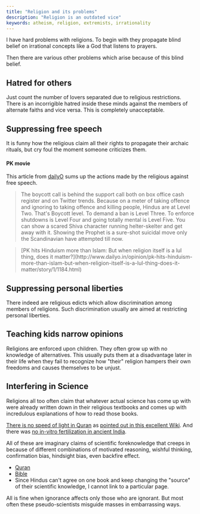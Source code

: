 ```yaml
---
title: "Religion and its problems"
description: "Religion is an outdated vice"
keywords: atheism, religion, extremists, irrationality
---
```

I have hard problems with religions. To begin with they propagate blind belief on irrational concepts like a God that listens to prayers.

Then there are various other problems which arise because of this blind belief.

## Hatred for others ##
Just count the number of lovers separated due to religious restrictions. There is an incorrigible hatred inside these minds against the members of alternate faiths and vice versa. This is completely unacceptable.

## Suppressing free speech ##
It is funny how the religious claim all their rights to propagate their archaic rituals, but cry foul the moment someone criticizes them.

#### PK movie ####
This article from [dailyO](http://www.dailyo.in/) sums up the actions made by the religious against free speech.

> The boycott call is behind the support call both on box office cash register and on Twitter trends. Because on a meter of taking offence and ignoring to taking offence and killing people, Hindus are at Level Two. That's Boycott level. To demand a ban is Level Three. To enforce shutdowns is Level Four and going totally mental is Level Five. You can show a scared Shiva character running helter-skelter and get away with it. Showing the Prophet is a sure-shot suicidal move only the Scandinavian have attempted till now.

> <footer> [PK hits Hinduism more than Islam: But when religion itself is a lul thing, does it matter?](http://www.dailyo.in/opinion/pk-hits-hinduism-more-than-islam-but-when-religion-itself-is-a-lul-thing-does-it-matter/story/1/1184.html) </footer>

## Suppressing personal liberties ##
There indeed are religious edicts which allow discrimination among members of religions. Such discrimination usually are aimed at restricting personal liberties.

## Teaching kids narrow opinions ##
Religions are enforced upon children. They often grow up with no knowledge of alternatives. This usually puts them at a disadvantage later in their life when they fail to recognize how "their" religion hampers their own freedoms and causes themselves to be unjust.

## Interfering in Science ##
Religions all too often claim that whatever actual science has come up with were already written down in their religious textbooks and comes up with incredulous explanations of how to read those books.

[There is no speed of light in Quran](http://www.speed-light.info/miracles_of_quran/speed_of_light.htm) as [pointed out in this excellent Wiki](http://www.wikiislam.net/wiki/Speed_of_Light_in_the_Quran). And there was [no in-vitro fertilization in ancient India](http://www.thehindu.com/opinion/editorial/editorial-mythology-and-science/article6757521.ece).

All of these are imaginary claims of scientific foreknowledge that creeps in because of different combinations of motivated reasoning, wishful thinking, confirmation bias, hindsight bias, even backfire effect.

* [Quran](http://rationalwiki.org/wiki/Qur%27anic_scientific_foreknowledge)
* [Bible](http://rationalwiki.org/wiki/Biblical_scientific_foreknowledge)
* Since Hindus can't agree on one book and keep changing the "source" of their scientific knowledge, I cannot link to a particular page.

All is fine when ignorance affects only those who are ignorant. But most often these pseudo-scientists misguide masses in embarrassing ways.
